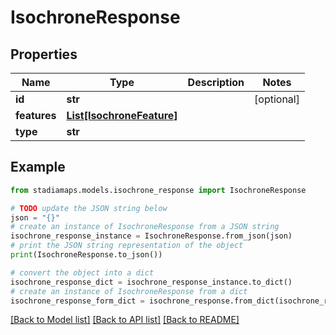 # IsochroneResponse


## Properties

Name | Type | Description | Notes
------------ | ------------- | ------------- | -------------
**id** | **str** |  | [optional] 
**features** | [**List[IsochroneFeature]**](IsochroneFeature.md) |  | 
**type** | **str** |  | 

## Example

```python
from stadiamaps.models.isochrone_response import IsochroneResponse

# TODO update the JSON string below
json = "{}"
# create an instance of IsochroneResponse from a JSON string
isochrone_response_instance = IsochroneResponse.from_json(json)
# print the JSON string representation of the object
print(IsochroneResponse.to_json())

# convert the object into a dict
isochrone_response_dict = isochrone_response_instance.to_dict()
# create an instance of IsochroneResponse from a dict
isochrone_response_form_dict = isochrone_response.from_dict(isochrone_response_dict)
```
[[Back to Model list]](../README.md#documentation-for-models) [[Back to API list]](../README.md#documentation-for-api-endpoints) [[Back to README]](../README.md)



